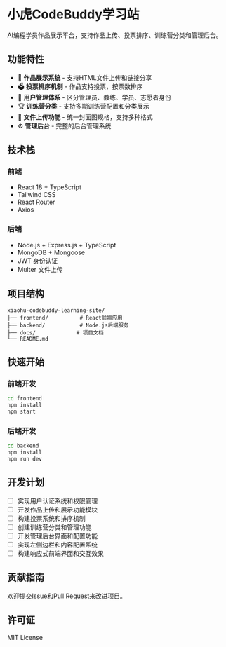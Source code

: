 # 小虎CodeBuddy学习站

AI编程学员作品展示平台，支持作品上传、投票排序、训练营分类和管理后台。

## 功能特性

- 🎨 **作品展示系统** - 支持HTML文件上传和链接分享
- 🗳️ **投票排序机制** - 作品支持投票，按票数排序
- 👥 **用户管理体系** - 区分管理员、教练、学员、志愿者身份
- 🏆 **训练营分类** - 支持多期训练营配置和分类展示
- 📁 **文件上传功能** - 统一封面图规格，支持多种格式
- ⚙️ **管理后台** - 完整的后台管理系统

## 技术栈

### 前端
- React 18 + TypeScript
- Tailwind CSS
- React Router
- Axios

### 后端
- Node.js + Express.js + TypeScript
- MongoDB + Mongoose
- JWT 身份认证
- Multer 文件上传

## 项目结构

```
xiaohu-codebuddy-learning-site/
├── frontend/          # React前端应用
├── backend/           # Node.js后端服务
├── docs/             # 项目文档
└── README.md
```

## 快速开始

### 前端开发
```bash
cd frontend
npm install
npm start
```

### 后端开发
```bash
cd backend
npm install
npm run dev
```

## 开发计划

- [ ] 实现用户认证系统和权限管理
- [ ] 开发作品上传和展示功能模块
- [ ] 构建投票系统和排序机制
- [ ] 创建训练营分类和管理功能
- [ ] 开发管理后台界面和配置功能
- [ ] 实现左侧边栏和内容配置系统
- [ ] 构建响应式前端界面和交互效果

## 贡献指南

欢迎提交Issue和Pull Request来改进项目。

## 许可证

MIT License